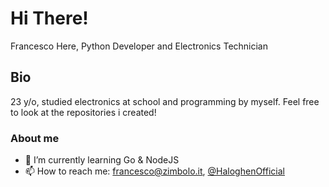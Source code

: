 # Hi There!
Francesco Here, Python Developer and Electronics Technician

## Bio
23 y/o, studied electronics at school and programming by myself. Feel free to look at the repositories i created!

### About me
- 🌱 I’m currently learning Go & NodeJS
- 📫 How to reach me: [francesco@zimbolo.it](mailto:francesco@zimbolo.it), [@HaloghenOfficial](https://t.me/HaloghenOfficial)



<!--
**Haloghen/haloghen** is a ✨ _special_ ✨ repository because its `README.md` (this file) appears on your GitHub profile.

Here are some ideas to get you started:

- 🔭 I’m currently working on ...
- 👯 I’m looking to collaborate on ...
- 🤔 I’m looking for help with ...
- 💬 Ask me about ...
- 📫 How to reach me: ...
- 😄 Pronouns: ...
- ⚡ Fun fact: ...
-->
